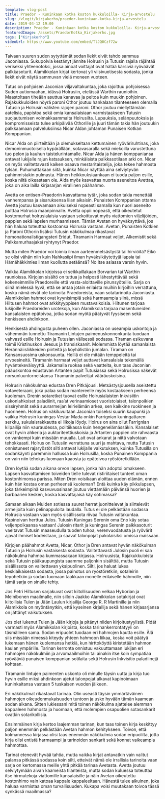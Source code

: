 ```yaml
---
template: vlog-post
title: Praedor - Kuninkaan kotka koston kukkuloilla- Kirja-arvostelu
slug: /vlogit/kirjakerho/praedor-kuninkaan-kotka-kirja-arvostelu
date: 2019-04-12 19:00
description: Praedor - Kuninkaan kotka koston kukkuloilla- Kirja-arvostelu
featuredImage: /assets/PraedorKotka_Kirjakerho.jpg
tags: ["Kirjakerho"]
videoUrl: https://www.youtube.com/embed/TlJQ0Czf72w
---
```

Taivaan suuren suden sytyttämät sodan liekit eivät tahdo sammua Jaconiassa. Sukupolvia kestänyt jännite Holrusin ja Tutusin rajalla räjähtää veriseksi yhteenotoksi, jossa ainoat voittajat ovat hätää kärsiviä ryöväävät palkkasoturit. Alamikkolan kirjat kertovat yli viisivuotisesta sodasta, jonka liekit eivät näytä sammuvan vielä moneen vuoteen.

Tutus on pohjoisen Jaconian viljavaltakuntaa, joka rajoittuu pohjoisessa Suden autiomaahan, idässä Holrusiin, etelässä Warthin raunioihin. Maastoltaan tiheään asuttua kanavaa ja peltoa kuin muukin pohjoinen. Rajakukkuloiden nöyrä paroni Othor joutuu hankalaan tilanteeseen olemalla Tutusin ja Holrusin välisten rajojen paroni. Othor joutuu miellyttämään aatelisia, papistoa sekä omia kansalaisiaan varmistaakseen Tutusin suojautumisen voimakkaammalta Holrusilta. Lupauksia, selänpuutoksia ja kompromisseista tulee arkipäivää Othorille ja juuri tämän takia hän joutuukin palkkaamaan palveluksiinsa Nicar Aldan johtaman Punaisen Kotkan Komppanian.

Nicar Alda on piirteiltään ja olemukseltaan kettumainen ryöväriruhtinas, joka demoninmuotoisella kypärällään, sotavasaralla sekä miekoilla varustettuna tuo pelon ja kauhun taistelurintamalle. Nicar Alda ja hänen komppaniansa antavat lukijalle rajun katsauksen, minkälaista palkkasotilaan arki on. Nicar on myös valitettavasti kaiken osaava mestaritaistelija, joka tekee hahmosta tylsän. Puhumattakaan siitä, kuinka Nicar näyttää aina selviytyvän pahimmistakin pulmasta. Hänen heikkouksiaankaan ei tuoda paljon esille, koska niitä oikeastaan ole. Alda myös kasvattaa nuorta aseneitoa Avettaa, joka on aika lailla kirjasarjan virallinen päähahmo.

Avetta on entisen-Praedorin kasvattama tytär, joka sodan takia menettää vanhempansa ja sisaruksensa liian aikaisin. Punaisten Komppanian ottama Avetta joutuu kasvamaan aikuiseksi nopeasti samalla kun nuori aseneito polttaa Holrusia maanpinnalle. Avetta oppii nopeasti, että oikeutetut kostomurhat holrusialaisia vastaan sekoittuvat myös viattomien viljelijöiden, pappien sekä lapsien murhaamiseen. Tämän Avetan on hyväksyttävä, jos hän haluaa toteuttaa kostoansa Holrusia vastaan. Avetan, Punaisten Kotkien ja Paroni Othorin lisäksi Tutusin näkökulmaa rikastavat homonationalistigangsteri Eridut, Tiramanin Harmaat veljet, Alkemistit sekä Palkkamurhaajaksi ryhtynyt Praedor.

Mutta miten Praedor voi toimia ilman aarteenmetsästystä tai hirviöitä? Eikö se olisi vähän niin kuin Nahkasiipi ilman hyväksikäytettyjä lapsia tai Hämähäkkimies ilman kuollutta setäänsä? No itse asiassa varsin hyvin.

Vaikka Alamikkolan kirjoissa ei seikkaillakaan Borvarian tai Warthin raunioissa. Kirjojen sisältö on tuttua ja helposti lähestyttävää sekä kokeneimmille Praedoreille että vasta-aloittaville pirunsyöteille. Sarja on siinä mielessä hyvä, että se antaa jotain erilaista muihin kirjoihin verrattuna, koska nämä eivät ole tarinoita Praedoreista, vaan sotatarinoita Jaconiasta. Alamikkolan hahmot ovat kyynisimpiä sekä harmaampia siinä, missä Hiltusen hahmot ovat arkkityyppisen mustavalkoisia. Hiltunen tarjoaa lukijoille Praedoreiden urotekoja, kun Alamikkola tarjoaa masentuneiden kansalaisten epätoivoa, jotka sodan myötä päätyvät fyysiseen sekä henkiseen ahdinkoon.

Henkisestä ahdingosta puheen ollen. Jaconiassa on useampia uskontoja ja vähemmän tunnettu Tiramanin Lintujen paimenuskonnonkunta tuodaan vahvasti esille Holrusin ja Tutusian välisessä sodassa. Tiraman esikuvana toimii Kristinuskon Jeesus ja fransiskaanit. Molemmista löytää samanlaista Herännäiisliikkeiden piirteitä ja köyhälistön jumalan. Tiraman on Kansansuosima uskonsuunta. Heillä ei ole mitään temppeleitä tai arvoesineitä. Tiramanin harmaat veljet auttavat kansalaisia tekemällä hyväntekeväisyyttä. Jakamalla ruokaa sekä vaatteita, kun taas Jaconian pääuskontoa edustavan Artanten papit Tutusiassa sekä Holrusissa näkevät norsunluuntorneistansa Tiramanin palvelijat vääräuskoisina.

Holrusin näkökulmaa edustaa Dren Pitkäjousi. Metsästysjousella aseistettu sotaveteraani, joka palaa sodan mantereelle myös kostaakseen perheensä kuoleman. Drenin sotaretket tuovat esille Holrusialaisten Inkvisiitin uskonlahkoiset paladiinit, raa’at verinaamioset vuoristolaiset, talonpoikien sissiryhmät sekä suurarmeijan leirielämän arkea, sen kaikkine ruokineen ja huorineen.
Holrus on väkiluvultaan Jaconian toiseksi suurin kaupunki ja vaikka Holrusin kuningas Vestar Mada onkin Farrignian kuningattaren serkku, sukulaisrakkautta ei liikoja löydy. Holrus on aina ollut Farrignian kilpailija niin vauraudessa, politiikassa kuin hengenelämässäkin. Kansalaiset ovat hyvin ahkeria ja auktoriteettiuskoisia ja Artanten pappien ote rahvaasta on vankempi kuin missään muualla. Lait ovat ankarat ja niitä valvotaan tehokkaasti. Holrus on Tutusiin verrattuna suuri ja mahtava, mutta Tutusin onnistuneet rajaryöstöt silti antavat lukijalle vaikutuksen, kuinka Tutusilla on sodankäynti paremmin hallussa kuin Holrusilla, koska Punainen Komppania on vain niin tehokas luomaan kaaosta ja epätoivoa ryöstöretkillään.

Dren löytää sodan aikana orvon lapsen, jonka hän adoptoi omakseen. Lapsen kasvattamisen toiveiden tielle tulevat ristiriitaiset tunteet oman kostonhimonsa parissa. Miten Dren voisikaan aloittaa uuden elämän, ennen kuin hän kostaa oman perheensä kuoleman? Entä kuinka käy pikkulapsen, joka tärkeimpinä kasvuvuosinaan joutuu viettämään päivänsä huorien ja barbaarien kesken, koska kasvattajaisä käy sotimassa?

Samaan aikaan Muiden sotiessa suuret herrat juonittelevat ja siirtelevät armeijoita kuin pelinappuloita laudalla. Tutus ei ole pelkästään sodassa Holrusia vastaan vaan myös sisällissota riivaa Tutusin valtakuntaa. Kapinoivan herttua Julos. Tutusin Kuningas Serenin oma Eno käy sotaa veljenpoikaansa vastaan! Julosin ritarit ja kuningas Serenin palkkasoturit vaeltavat Tutusin maaseudulla tuoden tuhoa, verenvuodatusta ja ryövärit ajavat ihmiset kodeistaan, ja saavat talonpojat pakolaisiksi omissa maissaan.

Kirjojen päähahmot Avetta, Nicar, Othor ja Dren antavat hyvän näkökulman Tutusin ja Holrusin vastaisesta sodasta. Valitettavasti Julosin puoli ei saa näkökulma hahmoa kummassakaan kirjassa. Holruusista, Rajakukkuloista sekä Tutusin pääkaupungista saamme paljonkin sisältöä, mutta Tutusin sisällissota on valitettavan yksipuolinen. Silti, jos haluat lukea keskiaikaisesta sodasta, jossa painotus on ryöstöretkiin, sotaleirin lepohetkiin ja sodan tuomaan taakkaan monelle erilaiselle hahmolle, niin tämä sarja on sinulle tehty.

Jos Petri Hiltusen sarjakuvat ovat kiitollisuuden velkaa Hyborian ja Melnibonen maailmalle, niin silloin Jaakko Alamikkolan sotakirjat ovat kiitollisia Tulen ja Jään Laulun kirjailija George R. R Martinille ja niin Alamikkola on myöntänytkin, että kyseinen kirjailija sekä hänen kirjasarjansa on jättänyt vaikutuksen.

Jos olet lukenut Tulen ja Jään kirjoja ja pitänyt niiden kirjoitustyylistä. Pidät varmasti myös Alamikkolan kirjoista, koska tarinankerrontatyyli on täsmälleen sama. Sodan eripuolet tuodaan eri hahmojen kautta esille. Älä siis missään nimessä kiteydy yhteen hahmoon liikaa, koska voit päätyä lukemaan hänen kuolemansa hetkiä, kun hirttoköyttä kiristetään hahmon kaulan ympärille.
Tarinan kerronta onnistuu vakuuttamaan lukijan eri hahmojen näkökulmiin ja arvomaailmoihin tai ainakin itse koin sympatiaa ryövääviä punaisen komppanian sotilaita sekä Holrusin Inkvisitio paladiinejä kohtaan.

Tiramanin lintujen paimenten uskonto oli minulle täysin uutta ja kirja tuo hyvin esille miksi ahdinkoon ajetut talonpojat alkavat kapinoimaan kuninkaitansa vastaan 5 tuskaisen vuoden jälkeen.

Eri näkökulmat rikastavat tarinaa. Olin useasti täysin ymmärtäväinen hahmojen oikeudenmukaisuuden tuntoon ja usko hyvään tämän kaamean sodan aikana. Sitten lukiessani mitä toinen näkökulma ajattelee aiemman kappaleen hahmosta ja huomaan, että molempien osapuolien sotasankarit ovatkin sotarikollisia.

Ensimmäinen kirja kertoo laajemman tarinan, kun taas toinen kirja keskittyy paljon enemmän pelkästään Avetan hahmon kehitykseen. Toivon, että kolmannessa kirjassa olisi taas enemmän näkökulmia sodan eripuolilta, jotta kirja olisi entistä harmaampi ja tarinoiden sankarit sekä konnat vaikeampia hahmottaa.

Tarinat etenevät hyvää tahtia, mutta vaikka kirjat antavatkin vain valitut palansa pitkässä sodassa koin silti, etteivät nämä ole irrallisia tarinoita vaan sarja on kertomassa meille yhtä pitkää tarinaa Avetasta. Avetta joutuu selviytymään aivan kaameista tilanteista, mutta sodan kuluessa toteuttaa itse hirmutekoja viattomille kansalaisille ja näin Avetan oikeutettu kostonhimo vain katoaa kappale kappaleeltaan. Hänestä tulee aikuinen, joka haluaa varmistaa oman turvallisuuden. Kukapa voisi muutakaan toivoa tässä synkässä maailmassa?
